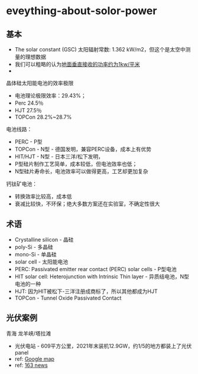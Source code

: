 # eveything-about-solor-power

## 基本
- The solar constant (GSC) 太阳辐射常数: 1.362 kW/m2，但这个是太空中测量的理想数据
- 我们可以粗略的认为[地面垂直接收的功率约为1kw/平米](https://zh.wikipedia.org/zh-hans/%E6%97%A5%E5%B0%84%E9%87%8F)
- 

晶体硅太阳能电池的效率极限
- 电池理论极限效率：29.43%；
- Perc 24.5％
- HJT 27.5％
- TOPCon 28.2%~28.7%

电池线路：
- PERC - P型
- TOPCon - N型 - 德国发明，兼容PERC设备，成本上有优势
- HIT/HJT - N型 - 日本三洋/松下发明，
- P型硅片制作工艺简单，成本较低，但电池效率也低；
- N型硅片寿命长，电池效率可以做得更高，工艺却更加复杂

钙钛矿电池：
- 转换效率比较高，成本低
- 衰减比较快，不环保；绝大多数方案还在实验室，不确定性很大

## 术语
- Crystalline silicon - 晶硅
- poly-Si  - 多晶硅
- mono-Si - 单晶硅
- solar cell - 太阳能电池
- PERC: Passivated emitter rear contact (PERC) solar cells - P型电池
- HIT solar cell: Heterojunction with Intrinsic Thin layer - 异质结电池，N型电池的一种
- HJT: 因为HIT被松下-三洋注册成商标了，所以其他都成为HJT
- TOPCon - Tunnel Oxide Passivated Contact

## 光伏案例
青海 龙羊峡/塔拉滩 
- 光伏电站 - 609平方公里，2021年末装机12.9GW，约1/5的地方都装上了光伏panel
- ref: [Google map](https://www.google.com/maps/search/%E5%A1%94%E6%8B%89%E6%BB%A9/@36.1082307,100.4816181,54605m/data=!3m1!1e3)
- ref: [163 news](https://www.163.com/dy/article/GDLISUK4055281OU.html)

